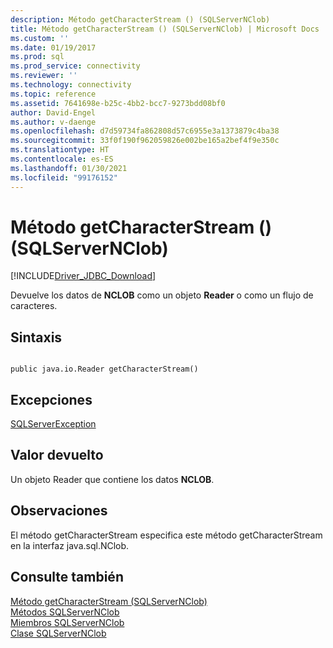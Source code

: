 ```yaml
---
description: Método getCharacterStream () (SQLServerNClob)
title: Método getCharacterStream () (SQLServerNClob) | Microsoft Docs
ms.custom: ''
ms.date: 01/19/2017
ms.prod: sql
ms.prod_service: connectivity
ms.reviewer: ''
ms.technology: connectivity
ms.topic: reference
ms.assetid: 7641698e-b25c-4bb2-bcc7-9273bdd08bf0
author: David-Engel
ms.author: v-daenge
ms.openlocfilehash: d7d59734fa862808d57c6955e3a1373879c4ba38
ms.sourcegitcommit: 33f0f190f962059826e002be165a2bef4f9e350c
ms.translationtype: HT
ms.contentlocale: es-ES
ms.lasthandoff: 01/30/2021
ms.locfileid: "99176152"
---
```

# <a name="getcharacterstream-method--sqlservernclob"></a>Método getCharacterStream () (SQLServerNClob)
[!INCLUDE[Driver_JDBC_Download](../../../includes/driver_jdbc_download.md)]

  Devuelve los datos de **NCLOB** como un objeto **Reader** o como un flujo de caracteres.  
  
## <a name="syntax"></a>Sintaxis  
  
```  
  
public java.io.Reader getCharacterStream()  
```  
  
## <a name="exceptions"></a>Excepciones  
 [SQLServerException](../../../connect/jdbc/reference/sqlserverexception-class.md)  
  
## <a name="return-value"></a>Valor devuelto  
 Un objeto Reader que contiene los datos **NCLOB**.  
  
## <a name="remarks"></a>Observaciones  
 El método getCharacterStream especifica este método getCharacterStream en la interfaz java.sql.NClob.  
  
## <a name="see-also"></a>Consulte también  
 [Método getCharacterStream &#40;SQLServerNClob&#41;](../../../connect/jdbc/reference/getcharacterstream-method-sqlservernclob.md)   
 [Métodos SQLServerNClob](../../../connect/jdbc/reference/sqlservernclob-methods.md)   
 [Miembros SQLServerNClob](../../../connect/jdbc/reference/sqlservernclob-members.md)   
 [Clase SQLServerNClob](../../../connect/jdbc/reference/sqlservernclob-class.md)  
  
  
